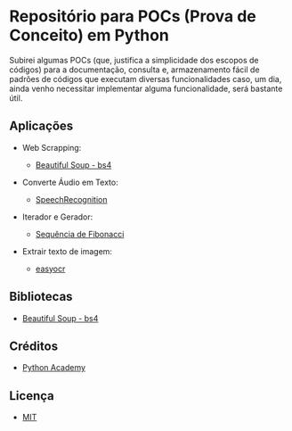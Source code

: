 # Repositório para POCs (Prova de Conceito) em Python

Subirei algumas POCs (que, justifica a simplicidade dos escopos de códigos) para a documentação, consulta e, armazenamento fácil de padrões de códigos que executam diversas funcionalidades caso, um dia, ainda venho necessitar implementar alguma funcionalidade, será bastante útil.

## Aplicações

* Web Scrapping:
    * [Beautiful Soup - bs4](./beautiful-soup)

* Converte Áudio em Texto:
    * [SpeechRecognition](./speech-recognition)

* Iterador e Gerador:
    * [Sequência de Fibonacci](./fibonacci)

* Extrair texto de imagem:
    * [easyocr](./easyocr) 

## Bibliotecas

* [Beautiful Soup - bs4](https://pypi.org/project/beautifulsoup4/)

## Créditos

* [Python Academy](https://github.com/PythonAcademyBrasil)

## Licença

* [MIT](https://github.com/MuriloChaves/prova-de-conceito/blob/main/LICENSE)
